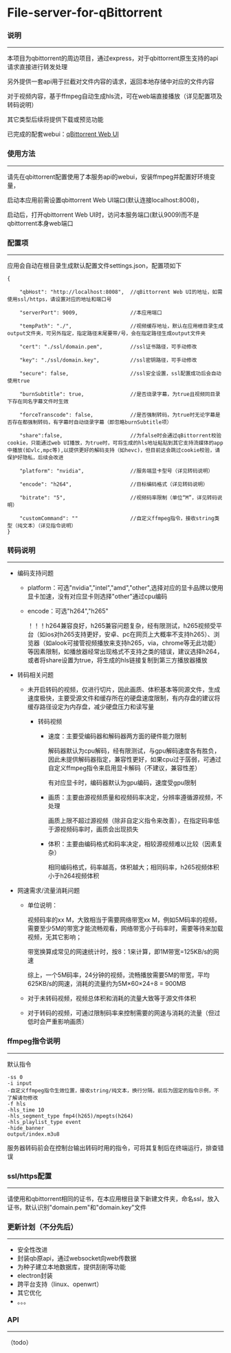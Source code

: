 # File-server-for-qBittorrent

### 说明

---

本项目为qbittorrent的周边项目，通过express，对于qbittorrent原生支持的api请求直接进行转发处理

另外提供一套api用于拦截对文件内容的请求，返回本地存储中对应的文件内容

对于视频内容，基于ffmpeg自动生成hls流，可在web端直接播放（详见配置项及转码说明）

其它类型后续将提供下载或预览功能

已完成的配套webui：[qBittorrent Web UI](https://github.com/blytzxdl/qbwebui)

### 使用方法

---

请先在qbittorrent配置使用了本服务api的webui，安装ffmpeg并配置好环境变量，

启动本应用前需设置qbittorrent Web UI端口(默认连接localhost:8008)，

启动后，打开qbittorrent Web UI时，访问本服务端口(默认9009)而不是qbittorrent本身web端口

### 配置项

---

应用会自动在根目录生成默认配置文件settings.json，配置项如下

```
{
    
	"qbHost": "http://localhost:8008",	//qBittorrent Web UI的地址，如需使用ssl/https，请设置对应的地址和端口号

	"serverPort": 9009,             	//本应用端口
    
	"tempPath": "./",					//视频缓存地址，默认在应用根目录生成output文件夹，可另外指定，指定路径末尾要带/号，会在指定路径生成output文件夹

	"cert": "./ssl/domain.pem",     	//ssl证书路径，可手动修改

	"key": "./ssl/domain.key",      	//ssl密钥路径，可手动修改
	
	"secure": false,                 	//ssl安全设置，ssl配置成功后会自动使用true

	"burnSubtitle": true,				//是否烧录字幕，为true且视频同目录下存在同名字幕文件时生效

	"forceTranscode": false,			//是否强制转码，为true时无论字幕是否存在都强制转码，有字幕时自动烧录字幕（即忽略burnSubtitle项）

	"share":false,						//为false时会通过qBittorrent校验cookie，只能通过web UI播放，为true时，可将生成的hls地址粘贴到其它支持流媒体的app中播放(如vlc,mpc等),以提供更好的解码支持（如hevc)，但目前这会跳过cookie校验，请保护好隐私，后续会改进

	"platform": "nvidia",				//服务端显卡型号（详见转码说明）

	"encode": "h264",					//目标编码格式（详见转码说明）

	"bitrate": "5",						//视频码率限制（单位“M”，详见转码说明）

	"customCommand": ""					//自定义ffmpeg指令，接收string类型（纯文本）（详见指令说明）
}
```

### 转码说明

---

- 编码支持问题
  - platform：可选"nvidia","intel","amd","other",选择对应的显卡品牌以使用显卡加速，没有对应显卡则选择"other"通过cpu编码

  - encode：可选"h264","h265"

	  ！！！h264兼容良好，h265兼容问题复杂，经有限测试，h265视频受平台（如ios对h265支持更好，安卓、pc在网页上大概率不支持h265）、浏览器（如alook可接管视频播放来支持h265，via，chrome等无此功能）等因素限制，如播放器经常出现格式不支持之类的错误，建议选择h264，或者将share设置为true，将生成的hls链接复制到第三方播放器播放

- 转码相关问题
  
  - 未开启转码的视频，仅进行切片，因此画质、体积基本等同源文件，生成速度极快，主要受源文件和缓存所在的硬盘速度限制，有内存盘的建议将缓存路径设定为内存盘，减少硬盘压力和读写量
	
	
	- 转码视频
	
	  - 速度：主要受编码器和解码器两方面的硬件能力限制
	
	    解码器默认为cpu解码，经有限测试，与gpu解码速度各有胜负，因此未提供解码器指定，兼容性更好，如果cpu过于孱弱，可通过自定义ffmpeg指令来启用显卡解码（不建议，兼容性差）
	
	    有对应显卡时，编码器默认为gpu编码，速度受gpu限制
	
	  - 画质：主要由源视频质量和视频码率决定，分辨率遵循源视频，不处理
	
	    画质上限不超过源视频（除非自定义指令来改善），在指定码率低于源视频码率时，画质会出现损失
	
	  - 体积：主要由编码格式和码率决定，相较源视频难以比较（因素复杂）
	
	    相同编码格式，码率越高，体积越大；相同码率，h265视频体积小于h264视频体积
	
- 网速需求/流量消耗问题

  - 单位说明：

    视频码率的xx M，大致相当于需要网络带宽xx M，例如5M码率的视频，需要至少5M的带宽才能流畅观看，网络带宽小于码率时，需要等待来加载视频，无其它影响；

    带宽换算成常见的网速统计时，按8：1来计算，即1M带宽=125KB/s的网速

    综上，一个5M码率，24分钟的视频，流畅播放需要5M的带宽，平均625KB/s的网速，消耗的流量约为5M×60×24÷8 = 900MB

  - 对于未转码视频，视频总体积和消耗的流量大致等于源文件体积

  - 对于转码的视频，可通过限制码率来控制需要的网速与消耗的流量（但过低时会严重影响画质）

### ffmpeg指令说明

---

默认指令

```
-ss 0
-i input
-自定义ffmpeg指令生效位置，接收string/纯文本，换行分隔，前后为固定的指令示例，不了解请勿修改
-f hls
-hls_time 10
-hls_segment_type fmp4(h265)/mpegts(h264)
-hls_playlist_type event
-hide_banner
output/index.m3u8
```

服务器转码前会在控制台输出转码时用的指令，可将其复制后在终端运行，排查错误

### ssl/https配置

---

请使用和qbittorrent相同的证书，在本应用根目录下新建文件夹，命名ssl，放入证书，默认识别"domain.pem"和"domain.key"文件

### 更新计划（不分先后）

---

- 安全性改进
- 封装qb原api，通过websocket向web传数据
- 为种子建立本地数据库，提供刮削等功能
- electron封装
- 跨平台支持（linux、openwrt）
- 其它优化
- 。。。

### API

---

（todo）

